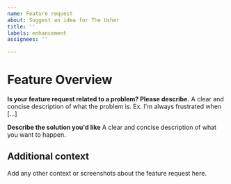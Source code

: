 ```yaml
---
name: Feature request
about: Suggest an idea for The Usher
title: ''
labels: enhancement
assignees: ''

---
```


# Feature Overview

**Is your feature request related to a problem? Please describe.**
A clear and concise description of what the problem is. Ex. I'm always frustrated when [...]

**Describe the solution you'd like**
A clear and concise description of what you want to happen.

## Additional context
Add any other context or screenshots about the feature request here.
